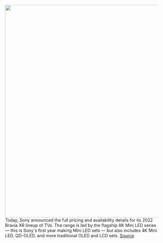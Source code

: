 <img src='https://cdn.vox-cdn.com/thumbor/Wd6KOEJbow5pLXC9DnzrpENq0hI=/0x0:935x597/1200x800/filters:focal(394x225:542x373)/cdn.vox-cdn.com/uploads/chorus_image/image/70822081/Sony.0.jpg' width='700px' /><br/>
Today, Sony announced the full pricing and availability details for its 2022 Bravia XR lineup of TVs. The range is led by the flagship 8K Mini LED series — this is Sony's first year making Mini LED sets — but also includes 4K Mini LED, QD-OLED, and more traditional OLED and LCD sets.
<a href='https://www.theverge.com/2022/5/2/23053221/sony-qd-oled-mini-led-tvs-a95k-x95k-a90k-a80k-price-release-date'> Source <a/>